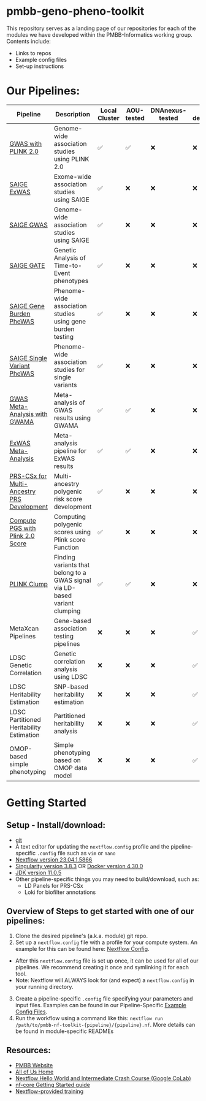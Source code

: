 # pmbb-geno-pheno-toolkit

This repository serves as a landing page of our repositories for each of the modules we have developed within the PMBB-Informatics working group. Contents include:
- Links to repos
- Example config files
- Set-up instructions

# Our Pipelines:

| Pipeline | Description | Local Cluster | AOU-tested | DNAnexus-tested | In-development |
|----------|-------------|---------------|------------|-----------------|----------------|
| [GWAS with PLINK 2.0](https://github.com/PMBB-Informatics-and-Genomics/pmbb-nf-toolkit-plink-2.0-gwas) | Genome-wide association studies using PLINK 2.0 | ✅ | ✅ | ❌ | ❌ |
| [SAIGE ExWAS](https://github.com/PMBB-Informatics-and-Genomics/pmbb-nf-toolkit-saige-family/blob/main/READMEs/SAIGE_ExWAS_docs.md) | Exome-wide association studies using SAIGE | ✅ | ❌ | ❌ | ❌ |
| [SAIGE GWAS](https://github.com/PMBB-Informatics-and-Genomics/pmbb-nf-toolkit-saige-family/blob/main/READMEs/SAIGE_GWAS_docs.md) | Genome-wide association studies using SAIGE | ✅ | ❌ | ❌ | ❌ |
| [SAIGE GATE](https://github.com/PMBB-Informatics-and-Genomics/pmbb-nf-toolkit-saige-family/blob/5bcf1ea047af318269c7204f35b1dd17b8b087a7/READMEs/SAIGE-GATE_docs.md) | Genetic Analysis of Time-to-Event phenotypes | ✅ | ❌ | ❌ | ❌ |
| [SAIGE Gene Burden PheWAS](https://github.com/PMBB-Informatics-and-Genomics/pmbb-nf-toolkit-saige-family/blob/main/READMEs/Single-Gene_Burden_PheWAS_docs.md) | Phenome-wide association studies using gene burden testing | ✅ | ❌ | ❌ | ❌ |
| [SAIGE Single Variant PheWAS](https://github.com/PMBB-Informatics-and-Genomics/pmbb-nf-toolkit-saige-family/blob/main/READMEs/Single-Variant_PheWAS_docs.md) | Phenome-wide association studies for single variants | ✅ | ❌ | ❌ | ❌ |
| [GWAS Meta-Analysis with GWAMA](https://github.com/PMBB-Informatics-and-Genomics/pmbb-nf-toolkit-gwama-meta-analysis) | Meta-analysis of GWAS results using GWAMA | ✅ | ✅ | ❌ | ❌ |
| [ExWAS Meta-Analysis](https://github.com/PMBB-Informatics-and-Genomics/pmbb-nf-toolkit-exwas-meta-analysis) | Meta-analysis pipeline for ExWAS results | ✅ | ✅ | ❌ | ❌ |
| [PRS-CSx for Multi-Ancestry PRS Development](https://github.com/PMBB-Informatics-and-Genomics/pmbb-nf-toolkit-prs-csx) | Multi-ancestry polygenic risk score development | ✅ | ❌ | ❌ | ❌ |
| [Compute PGS with Plink 2.0 Score](https://github.com/PMBB-Informatics-and-Genomics/pmbb-nf-toolkit-plink2-score) | Computing polygenic scores using Plink score Function | ✅ | ❌ | ❌ | ❌ |
| [PLINK Clump](https://github.com/PMBB-Informatics-and-Genomics/pmbb-nf-toolkit-prs-csx) | Finding variants that belong to a GWAS signal via LD-based variant clumping | ✅ | ✅ | ❌ | ❌ |
| MetaXcan Pipelines | Gene-based association testing pipelines | ❌ | ❌ | ❌ | ✅ |
| LDSC Genetic Correlation | Genetic correlation analysis using LDSC | ❌ | ❌ | ❌ | ✅ |
| LDSC Heritability Estimation | SNP-based heritability estimation | ❌ | ❌ | ❌ | ✅ |
| LDSC Partitioned Heritability Estimation | Partitioned heritability analysis | ❌ | ❌ | ❌ | ✅ |
| OMOP-based simple phenotyping | Simple phenotyping based on OMOP data model | ❌ | ❌ | ❌ | ✅ |

# Getting Started

## Setup - Install/download:
- [git](https://git-scm.com/book/en/v2/Getting-Started-Installing-Git)
- A text editor for updating the `nextflow.config` profile and the pipeline-specific `.config` file such as `vim` or `nano`
- [Nextflow version 23.04.1.5866](https://www.nextflow.io/docs/latest/cli.html)
- [Singularity version 3.8.3](https://sylabs.io/docs/) OR [Docker version 4.30.0](https://docs.docker.com/)
- [JDK version 11.0.5](https://www.oracle.com/java/technologies/javase/jdk11-archive-downloads.html)
- Other pipeline-specific things you may need to build/download, such as:
  - LD Panels for PRS-CSx
  - Loki for biofilter annotations

## Overview of Steps to get started with one of our pipelines:
1. Clone the desired pipeline's (a.k.a. module) git repo. 
2. Set up a `nextflow.config` file with a profile for your compute system. An example for this can be found here: [Nextflow Config](https://github.com/PMBB-Informatics-and-Genomics/pmbb-geno-pheno-toolkit/Example_Configs/nextflow.config).
  - After this `nextflow.config` file is set up once, it can be used for all of our pipelines. We recommend creating it once and symlinking it for each tool. 
  - Note: Nextflow will ALWAYS look for (and expect) a `nextflow.config` in your running directory. 
3. Create a pipeline-specific `.config` file specifying your parameters and input files. Examples can be found in our Pipeline-Specific [Example Config Files](https://github.com/PMBB-Informatics-and-Genomics/pmbb-geno-pheno-toolkit/Example_Configs/).
4. Run the workflow using a command like this: `nextflow run /path/to/pmbb-nf-toolkit-{pipeline}/{pipeline}.nf`. More details can be found in module-specific READMEs

## Resources:
- [PMBB Website](https://pmbb.med.upenn.edu/)
- [All of Us Home](https://allofus.nih.gov/)
- [Nextflow Hello World and Intermediate Crash Course (Google CoLab)](https://colab.research.google.com/drive/1j_2NXUYuspM79CnJngIohuzOy_X4G4qs?usp=sharing)
- [nf-core Getting Started guide](https://nf-co.re/docs/usage/getting_started/introduction)
- [Nextflow-provided training](https://training.nextflow.io/hello_nextflow/)
